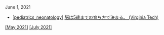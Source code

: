 June 1, 2021
* [\[pediatrics_neonatology\]](pediatrics_neonatology.md) [脳は5歳までの育ち方で決まる。 (Virginia Tech)](https://vtx.vt.edu/videos/k/2021/05/1_cklhatrd.html)

[\[May 2021\]](2105.md) [\[July 2021\]](2107.md)
